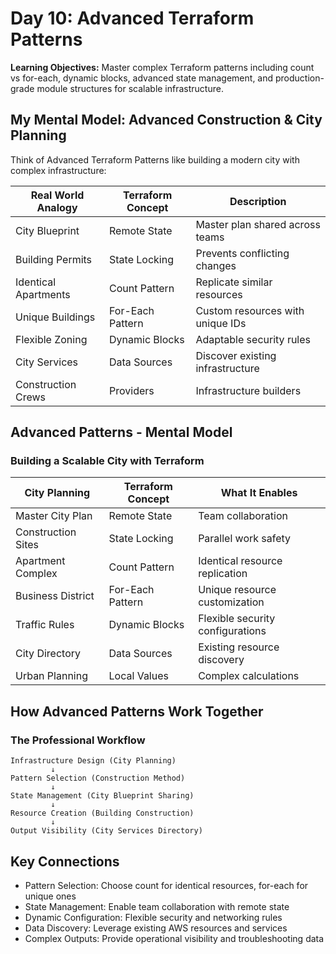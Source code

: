 # Day 10: Advanced Terraform Patterns

**Learning Objectives:** Master complex Terraform patterns including count vs for-each, dynamic blocks, advanced state management, and production-grade module structures for scalable infrastructure.

## My Mental Model: Advanced Construction & City Planning

Think of Advanced Terraform Patterns like building a modern city with complex infrastructure:

| Real World Analogy | Terraform Concept | Description |
|-------------------|-------------------|-------------|
| City Blueprint | Remote State | Master plan shared across teams |
| Building Permits | State Locking | Prevents conflicting changes |
| Identical Apartments | Count Pattern | Replicate similar resources |
| Unique Buildings | For-Each Pattern | Custom resources with unique IDs |
| Flexible Zoning | Dynamic Blocks | Adaptable security rules |
| City Services | Data Sources | Discover existing infrastructure |
| Construction Crews | Providers | Infrastructure builders |

## Advanced Patterns - Mental Model

### Building a Scalable City with Terraform

| City Planning | Terraform Concept | What It Enables |
|--------------|-------------------|-----------------|
| Master City Plan | Remote State | Team collaboration |
| Construction Sites | State Locking | Parallel work safety |
| Apartment Complex | Count Pattern | Identical resource replication |
| Business District | For-Each Pattern | Unique resource customization |
| Traffic Rules | Dynamic Blocks | Flexible security configurations |
| City Directory | Data Sources | Existing resource discovery |
| Urban Planning | Local Values | Complex calculations |

## How Advanced Patterns Work Together

### The Professional Workflow

```
Infrastructure Design (City Planning)
         ↓
Pattern Selection (Construction Method)
         ↓
State Management (City Blueprint Sharing)
         ↓
Resource Creation (Building Construction)
         ↓
Output Visibility (City Services Directory)
```

## Key Connections

* Pattern Selection: Choose count for identical resources, for-each for unique ones
* State Management: Enable team collaboration with remote state
* Dynamic Configuration: Flexible security and networking rules
* Data Discovery: Leverage existing AWS resources and services
* Complex Outputs: Provide operational visibility and troubleshooting data